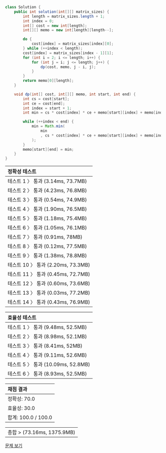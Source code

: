 ```java
class Solution {
    public int solution(int[][] matrix_sizes) {
        int length = matrix_sizes.length + 1;
        int index = 0;
        int[] cost = new int[length];
        int[][] memo = new int[length][length--];

        do {
            cost[index] = matrix_sizes[index][0];
        } while (++index < length);
        cost[index] = matrix_sizes[index - 1][1];
        for (int i = 2; i <= length; i++) {
            for (int j = i; j <= length; j++) {
                dp(cost, memo, j - i, j);
            }
        }
        return memo[0][length];
    }

    void dp(int[] cost, int[][] memo, int start, int end) {
        int cs = cost[start];
        int ce = cost[end];
        int index = start + 1;
        int min = cs * cost[index] * ce + memo[start][index] + memo[index][end];

        while (++index < end) {
            min = Math.min(
                min
                , cs * cost[index] * ce + memo[start][index] + memo[index][end]
            );
        }
        memo[start][end] = min;
    }
}
```
 | 정확성 테스트 | 
 |  :-  | 
 | 테스트 1 〉	통과 (3.14ms, 73.7MB) | 
 | 테스트 2 〉	통과 (4.23ms, 76.8MB) | 
 | 테스트 3 〉	통과 (0.54ms, 74.9MB) | 
 | 테스트 4 〉	통과 (1.90ms, 76.5MB) | 
 | 테스트 5 〉	통과 (1.18ms, 75.4MB) | 
 | 테스트 6 〉	통과 (1.05ms, 76.1MB) | 
 | 테스트 7 〉	통과 (0.91ms, 78MB) | 
 | 테스트 8 〉	통과 (0.12ms, 77.5MB) | 
 | 테스트 9 〉	통과 (1.38ms, 78.8MB) | 
 | 테스트 10 〉	통과 (2.20ms, 73.3MB) | 
 | 테스트 11 〉	통과 (0.45ms, 72.7MB) | 
 | 테스트 12 〉	통과 (0.60ms, 73.6MB) | 
 | 테스트 13 〉	통과 (0.03ms, 77.2MB) | 
 | 테스트 14 〉	통과 (0.43ms, 76.9MB) | 

 | 효율성 테스트 | 
 | :- | 
 | 테스트 1 〉	통과 (9.48ms, 52.5MB) | 
 | 테스트 2 〉	통과 (8.98ms, 52.1MB) | 
 | 테스트 3 〉	통과 (8.41ms, 52MB) | 
 | 테스트 4 〉	통과 (9.11ms, 52.6MB) | 
 | 테스트 5 〉	통과 (10.09ms, 52.8MB) | 
 | 테스트 6 〉	통과 (8.93ms, 52.5MB) | 

 | 채점 결과 | 
 | :- | 
 | 정확성: 70.0 | 
 | 효율성: 30.0 | 
 | 합계: 100.0 / 100.0 | 

 || 
 | :- | 
 | 총합 > (73.16ms, 1375.9MB) | 

[문제 보기](https://school.programmers.co.kr/learn/courses/30/lessons/12942?language=java)
